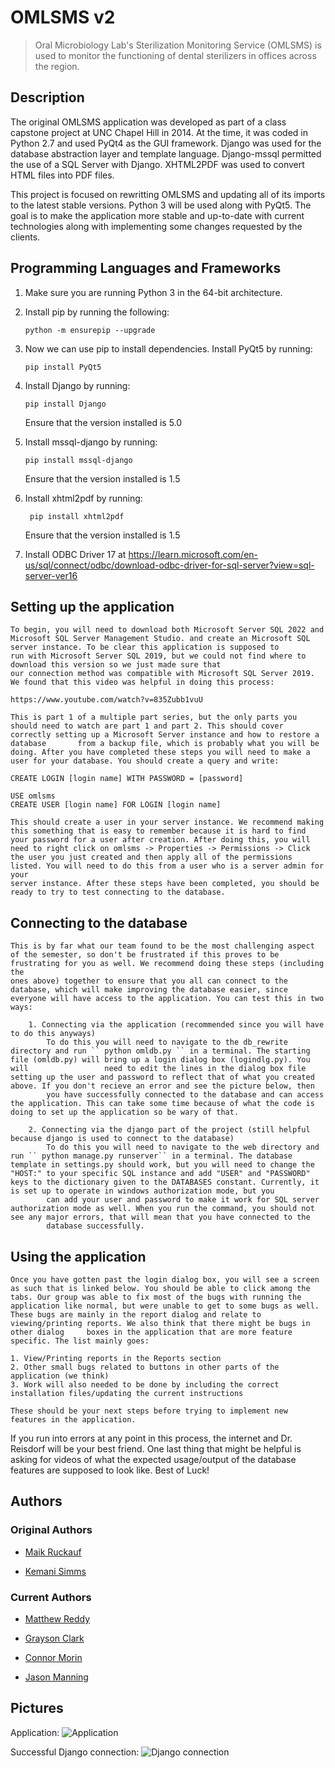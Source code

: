 # OMLSMS v2

> Oral Microbiology Lab's Sterilization Monitoring Service (OMLSMS) is used to monitor the functioning of dental sterilizers in offices across the region.

## Description

The original OMLSMS application was developed as part of a class capstone project at UNC Chapel Hill in 2014. At the time, it was coded in Python 2.7 and used PyQt4 as the GUI framework. Django was used for the database abstraction layer and template language. Django-mssql permitted the use of a SQL Server with Django. XHTML2PDF was used to convert HTML files into PDF files.

This project is focused on rewritting OMLSMS and updating all of its imports to the latest stable versions. Python 3 will be used along with PyQt5. The goal is to make the application more stable and up-to-date with current technologies along with implementing some changes requested by the clients.

## Programming Languages and Frameworks

1. Make sure you are running Python 3 in the 64-bit architecture.
2. Install pip by running the following:
    ```
    python -m ensurepip --upgrade
    ```
3. Now we can use pip to install dependencies. Install PyQt5 by running: 
    ```
    pip install PyQt5
    ```
    
4. Install Django by running: 
    ```
    pip install Django
    ```
    Ensure that the version installed is 5.0
   
6. Install mssql-django by running: 
    ```
    pip install mssql-django
    ```
   Ensure that the version installed is 1.5

7. Install xhtml2pdf by running:
   ```
    pip install xhtml2pdf
    ```
   Ensure that the version installed is 1.5

8. Install ODBC Driver 17 at https://learn.microsoft.com/en-us/sql/connect/odbc/download-odbc-driver-for-sql-server?view=sql-server-ver16

## Setting up the application

    To begin, you will need to download both Microsoft Server SQL 2022 and Microsoft SQL Server Management Studio. and create an Microsoft SQL server instance. To be clear this application is supposed to 
    run with Microsoft Server SQL 2019, but we could not find where to download this version so we just made sure that 
    our connection method was compatible with Microsoft SQL Server 2019. We found that this video was helpful in doing this process:

    https://www.youtube.com/watch?v=835Zubb1vuU

    This is part 1 of a multiple part series, but the only parts you should need to watch are part 1 and part 2. This should cover correctly setting up a Microsoft Server instance and how to restore a database       from a backup file, which is probably what you will be doing. After you have completed these steps you will need to make a user for your database. You should create a query and write:

    CREATE LOGIN [login name] WITH PASSWORD = [password]

    USE omlsms
    CREATE USER [login name] FOR LOGIN [login name]

    This should create a user in your server instance. We recommend making this something that is easy to remember because it is hard to find your password for a user after creation. After doing this, you will 
    need to right click on omlsms -> Properties -> Permissions -> Click the user you just created and then apply all of the permissions listed. You will need to do this from a user who is a server admin for your 
    server instance. After these steps have been completed, you should be ready to try to test connecting to the database. 
    
## Connecting to the database

    This is by far what our team found to be the most challenging aspect of the semester, so don't be frustrated if this proves to be frustrating for you as well. We recommend doing these steps (including the 
    ones above) together to ensure that you all can connect to the database, which will make improving the database easier, since everyone will have access to the application. You can test this in two ways:
    
        1. Connecting via the application (recommended since you will have to do this anyways)
            To do this you will need to navigate to the db_rewrite directory and run `` python omldb.py `` in a terminal. The starting file (omldb.py) will bring up a login dialog box (logindlg.py). You will                 need to edit the lines in the dialog box file setting up the user and password to reflect that of what you created above. If you don't recieve an error and see the picture below, then               
            you have successfully connected to the database and can access the application. This can take some time because of what the code is doing to set up the application so be wary of that.
            
        2. Connecting via the django part of the project (still helpful because django is used to connect to the database)
            To do this you will need to navigate to the web directory and run `` python manage.py runserver`` in a terminal. The database template in settings.py should work, but you will need to change the                  "HOST:" to your specific SQL instance and add "USER" and "PASSWORD" keys to the dictionary given to the DATABASES constant. Currently, it is set up to operate in windows authorization mode, but you 
            can add your user and password to make it work for SQL server authorization mode as well. When you run the command, you should not see any major errors, that will mean that you have connected to the 
            database successfully. 
            
## Using the application

    Once you have gotten past the login dialog box, you will see a screen as such that is linked below. You should be able to click among the tabs. Our group was able to fix most of the bugs with running the     
    application like normal, but were unable to get to some bugs as well. These bugs are mainly in the report dialog and relate to viewing/printing reports. We also think that there might be bugs in other dialog     boxes in the application that are more feature specific. The list mainly goes:

    1. View/Printing reports in the Reports section
    2. Other small bugs related to buttons in other parts of the application (we think)
    3. Work will also needed to be done by including the correct installation files/updating the current instructions

    These should be your next steps before trying to implement new features in the application. 

If you run into errors at any point in this process, the internet and Dr. Reisdorf will be your best friend. One last thing that might be helpful is asking for videos of what the expected usage/output of the database features are supposed to look like. Best of Luck!

## Authors

### Original Authors

- [Maik Ruckauf](https://github.com/MaikRuckauf)

- [Kemani Simms](https://github.com/Kasmanian)

### Current Authors

- [Matthew Reddy](https://github.com/matthewreddy)

- [Grayson Clark](https://github.com/graysonjclark1)

- [Connor Morin](https://github.com/connor2702)

- [Jason Manning](https://github.com/jasonmanning27)



## Pictures

Application:
![Application](app.png)


Successful Django connection:
![Django connection](django.png)


